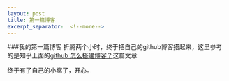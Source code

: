 ```yaml
---
layout: post
title: 第一篇博客
excerpt_separator:  <!--more-->
---
```


###我的第一篇博客
折腾两个小时，终于把自己的github博客搭起来，这里参考的是知乎上面的[github 怎么搭建博客？](https://www.zhihu.com/question/23934523)这篇文章

终于有了自己的小窝了，开心。